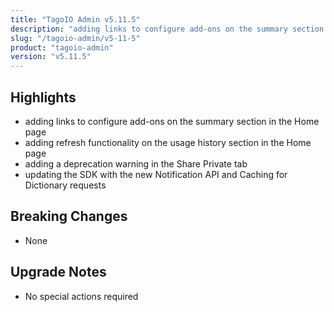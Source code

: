 ```yaml
---
title: "TagoIO Admin v5.11.5"
description: "adding links to configure add-ons on the summary section in the Home page"
slug: "/tagoio-admin/v5-11-5"
product: "tagoio-admin"
version: "v5.11.5"
---
```


## Highlights

- adding links to configure add-ons on the summary section in the Home page
- adding refresh functionality on the usage history section in the Home page
- adding a deprecation warning in the Share Private tab
- updating the SDK with the new Notification API and Caching for Dictionary requests

## Breaking Changes

- None

## Upgrade Notes

- No special actions required
